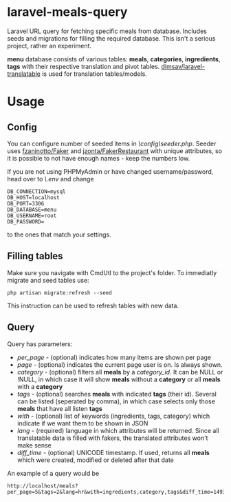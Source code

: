# laravel-meals-query
Laravel URL query for fetching specific meals from database. Includes seeds and migrations for filling the required database. 
This isn't a serious project, rather an experiment.

**menu** database consists of various tables: **meals**, **categories**, **ingredients**, **tags** with their respective translation 
and pivot tables. [dimsav/laravel-translatable](https://github.com/dimsav/laravel-translatable) is used for translation tables/models.
# Usage
## Config
You can configure number of seeded items in *\config\seeder.php*. Seeder uses [fzaninotto/Faker](https://github.com/fzaninotto/Faker) 
and [jzonta/FakerRestaurant](https://github.com/jzonta/FakerRestaurant) with unique attributes, so it is possible to not have enough 
names - keep the numbers low.

If you are not using PHPMyAdmin or have changed username/password, head over to *\\.env* and change
```
DB_CONNECTION=mysql
DB_HOST=localhost
DB_PORT=3306
DB_DATABASE=menu
DB_USERNAME=root
DB_PASSWORD=
```
to the ones that match your settings.
## Filling tables
Make sure you navigate with CmdUtl to the project's folder. To immediatly migrate and seed tables use:
```
php artisan migrate:refresh --seed
```
This instruction can be used to refresh tables with new data.
## Query
Query has parameters:
- *per_page* - (optional) indicates how many items are shown per page
- *page* - (optional) indicates the current page user is on. Is always shown.
- *category* - (optional) filters all **meals** by a *category_id*. It can be NULL or !NULL, in which case it will show **meals** without a 
**category** or all **meals** with a **category**
- *tags* - (optional) searches **meals** with indicated **tags** (their id). Several can be listed (seperated by comma), in which case
selects only those **meals** that have all listen **tags**
- *with* - (optional) list of keywords (ingredients, tags, category) which indicate if we want them to be shown in JSON
- *lang* - (required) language in which attributes will be returned. Since all translatable data is filled with fakers, the translated
attributes won't make sense
- *diff_time* - (optional) UNICODE timestamp. If used, returns all **meals** which were created, modified or deleted after that date

An example of a query would be 
```
http://localhost/meals?per_page=5&tags=2&lang=hr&with=ingredients,category,tags&diff_time=1493902343&page=2
```
